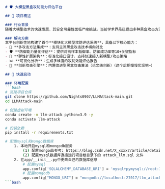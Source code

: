 ```markdown
# 🛡️ 大模型黑盒攻防能力评估平台

## 📖 项目概述

### 行业背景
随着大模型技术的快速发展，其安全可靠性面临严峻挑战。当前学术界虽已提出多种黑盒攻击方法与防御策略，但缺乏统一的评估体系，研究者需耗费大量时间在分散的测试环境中验证模型能力，严重阻碍攻防研究的迭代效率。

### 解决方案
本平台创新性地构建了首个**模块化大模型攻防评估系统**，具备以下核心能力：
- 🔧 **多攻击方法集成**：支持主流黑盒攻击技术横向对比
- 🛡️ **防御能力量化评估**：提供对抗样本抵御率、防御成功率等10+关键指标
- 🚀 **弹性扩展架构**：标准化接口设计，支持快速接入新模型/攻击策略
- 📊 **可视化分析**：生成多维度的攻防效能评估报告
- 🧠 **创新攻击引擎**：内置改进型黑盒攻击算法（论文级创新）（这个后期慢慢实现吧~）

## 🚀 快速启动

### 环境配置
```bash
# 克隆项目仓库
git clone https://github.com/Nights0907/LLMAttack-main.git
cd LLMAttack-main

# 创建虚拟环境
conda create -n llm-attack python=3.9 -y
conda activate llm-attack

# 安装依赖
pip install -r requirements.txt

# 配置mysql和mongo数据库
    1. 本地开启mysql和mongodb服务
        (1) 配置mongodb参考: https://blog.csdn.net/X_xxxx7/article/details/142589242
        (2) 配置mysql数据库直接运行项目根目录下的 attack_llm.sql 文件
    2. 在app/__init__.py中更改自己的数据库信息
        # 配置mysql
        app.config['SQLALCHEMY_DATABASE_URI'] = 'mysql+pymysql://root:123456@localhost/llm_attack'
        # 配置mongodb
        app.config["MONGO_URI"] = "mongodb://localhost:27017/llm_attack"
```bash

```

